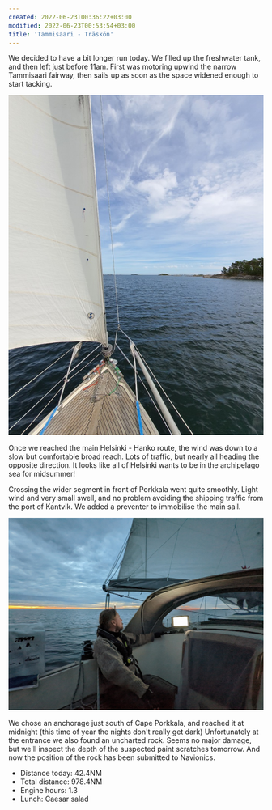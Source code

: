 ```yaml
---
created: 2022-06-23T00:36:22+03:00
modified: 2022-06-23T00:53:54+03:00
title: 'Tammisaari - Träskön'
---
```


We decided to have a bit longer run today. We filled up the freshwater tank, and then left just before 11am. First was motoring upwind the narrow Tammisaari fairway, then sails up as soon as the space widened enough to start tacking.

![Image](../2022/327b78847e44360a902b4f54da31fc01.jpg) 

Once we reached the main Helsinki - Hanko route, the wind was down to a slow but comfortable broad reach. Lots of traffic, but nearly all heading the opposite direction. It looks like all of Helsinki wants to be in the archipelago sea for midsummer!

Crossing the wider segment in front of Porkkala went quite smoothly. Light wind and very small swell, and no problem avoiding the shipping traffic from the port of Kantvik. We added a preventer to immobilise the main sail.

![Image](../2022/3a77e494af7a4a45a8a64646113e2068.jpg) 

We chose an anchorage just south of Cape Porkkala, and reached it at midnight (this time of year the nights don't really get dark) Unfortunately at the entrance we also found an uncharted rock. Seems no major damage, but we'll inspect the depth of the suspected paint scratches tomorrow. And now the position of the rock has been submitted to Navionics.

* Distance today: 42.4NM
* Total distance: 978.4NM
* Engine hours: 1.3
* Lunch: Caesar salad
